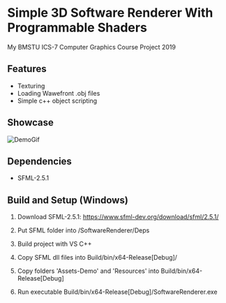 # Simple 3D Software Renderer With Programmable Shaders

My BMSTU ICS-7 Computer Graphics Course Project 2019

## Features
* Texturing
* Loading Wawefront .obj files
* Simple c++ object scripting

## Showcase 
![DemoGif](/SoftwareRenderer/Assets-Demo/demo.gif)

## Dependencies
* SFML-2.5.1

## Build and Setup (Windows)
1. Download SFML-2.5.1: https://www.sfml-dev.org/download/sfml/2.5.1/

2. Put SFML folder into /SoftwareRenderer/Deps

3. Build project with VS C++

4. Copy SFML dll files into Build/bin/x64-Release[Debug]/

5. Copy folders 'Assets-Demo' and 'Resources' into Build/bin/x64-Release[Debug]

6. Run executable Build/bin/x64-Release[Debug]/SoftwareRenderer.exe
